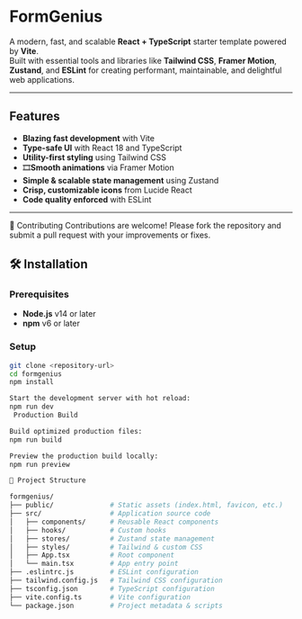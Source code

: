 # FormGenius

A modern, fast, and scalable **React + TypeScript** starter template powered by **Vite**.  
Built with essential tools and libraries like **Tailwind CSS**, **Framer Motion**, **Zustand**, and **ESLint** for creating performant, maintainable, and delightful web applications.

---

##  Features

-  **Blazing fast development** with Vite
-  **Type-safe UI** with React 18 and TypeScript
-  **Utility-first styling** using Tailwind CSS
- 🎞**Smooth animations** via Framer Motion
-  **Simple & scalable state management** using Zustand
-  **Crisp, customizable icons** from Lucide React
-  **Code quality enforced** with ESLint

---
🤝 Contributing
Contributions are welcome!
Please fork the repository and submit a pull request with your improvements or fixes.

## 🛠 Installation

### Prerequisites
- **Node.js** v14 or later
- **npm** v6 or later

### Setup

```bash
git clone <repository-url>
cd formgenius
npm install

Start the development server with hot reload:
npm run dev
 Production Build

Build optimized production files:
npm run build

Preview the production build locally:
npm run preview

📁 Project Structure

formgenius/
├── public/              # Static assets (index.html, favicon, etc.)
├── src/                 # Application source code
│   ├── components/      # Reusable React components
│   ├── hooks/           # Custom hooks
│   ├── stores/          # Zustand state management
│   ├── styles/          # Tailwind & custom CSS
│   ├── App.tsx          # Root component
│   └── main.tsx         # App entry point
├── .eslintrc.js         # ESLint configuration
├── tailwind.config.js   # Tailwind CSS configuration
├── tsconfig.json        # TypeScript configuration
├── vite.config.ts       # Vite configuration
└── package.json         # Project metadata & scripts
